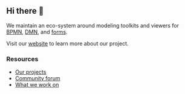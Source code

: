 ## Hi there 👋

We maintain an eco-system around modeling toolkits and viewers for [BPMN](https://github.com/bpmn-io/bpmn-js), [DMN](https://github.com/bpmn-io/dmn-js), and [forms](https://github.com/bpmn-io/form-js).

Visit our [website](https://bpmn.io/) to learn more about our project. 


### Resources

* [Our projects](https://github.com/orgs/bpmn-io/repositories)
* [Community forum](https://forum.bpmn.io/)
* [What we work on](https://tasks.bpmn.io/)
